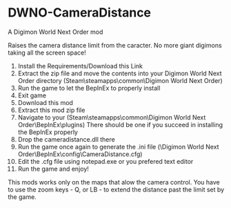 # DWNO-CameraDistance
A Digimon World Next Order mod

Raises the camera distance limit from the caracter. No more giant digimons taking all the screen space!

1. Install the Requirements/Download this Link
2. Extract the zip file and move the contents into your Digimon World Next Order directory (Steam\steamapps\common\Digimon World Next Order)
3. Run the game to let the BepInEx to properly install
4. Exit game
5. Download this mod
6. Extract this mod zip file
7. Navigate to your (Steam\steamapps\common\Digimon World Next Order\BepInEx\plugins) There should be one if you succeed in installing the BepInEx properly
8. Drop the cameradistance.dll there
9. Run the game once again to generate the .ini file (\Digimon World Next Order\BepInEx\config\CameraDistance.cfg)
10. Edit the .cfg file using notepad.exe or you prefered text editor
11. Run the game and enjoy!

This mods works only on the maps that alow the camera control. You have to use the zoom keys - Q, or LB - to extend the distance past the limit set by the game.
